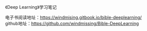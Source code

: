 《Deep Learning》学习笔记

电子书阅读地址：https://windmising.gitbook.io/bible-deeplearning/  
github地址：https://github.com/windmissing/Bible-DeepLearning  
